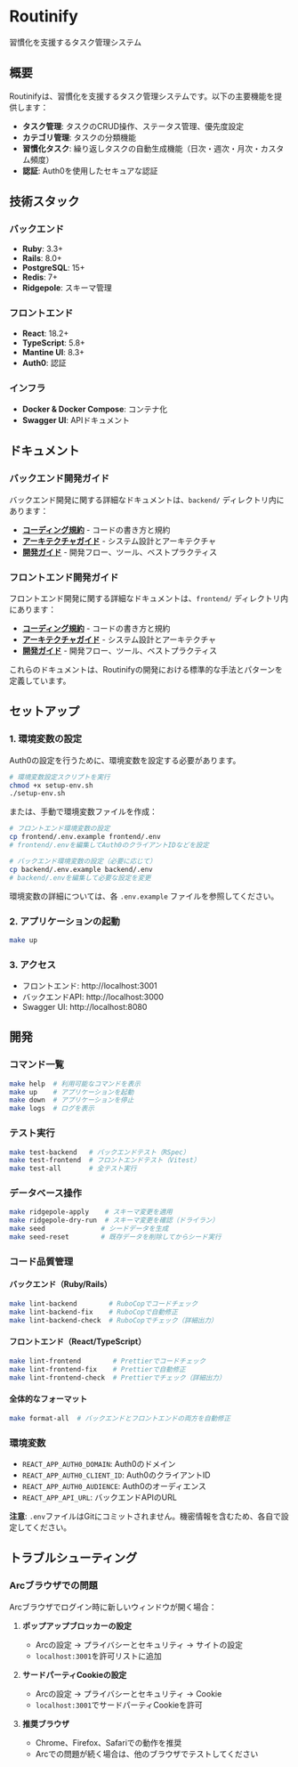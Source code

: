 # Routinify

習慣化を支援するタスク管理システム

## 概要

Routinifyは、習慣化を支援するタスク管理システムです。以下の主要機能を提供します：

- **タスク管理**: タスクのCRUD操作、ステータス管理、優先度設定
- **カテゴリ管理**: タスクの分類機能
- **習慣化タスク**: 繰り返しタスクの自動生成機能（日次・週次・月次・カスタム頻度）
- **認証**: Auth0を使用したセキュアな認証

## 技術スタック

### バックエンド
- **Ruby**: 3.3+
- **Rails**: 8.0+
- **PostgreSQL**: 15+
- **Redis**: 7+
- **Ridgepole**: スキーマ管理

### フロントエンド
- **React**: 18.2+
- **TypeScript**: 5.8+
- **Mantine UI**: 8.3+
- **Auth0**: 認証

### インフラ
- **Docker & Docker Compose**: コンテナ化
- **Swagger UI**: APIドキュメント

## ドキュメント

### バックエンド開発ガイド
バックエンド開発に関する詳細なドキュメントは、`backend/` ディレクトリ内にあります：

- **[コーディング規約](backend/CODING_STANDARDS.md)** - コードの書き方と規約
- **[アーキテクチャガイド](backend/ARCHITECTURE_GUIDE.md)** - システム設計とアーキテクチャ
- **[開発ガイド](backend/DEVELOPMENT_GUIDE.md)** - 開発フロー、ツール、ベストプラクティス

### フロントエンド開発ガイド
フロントエンド開発に関する詳細なドキュメントは、`frontend/` ディレクトリ内にあります：

- **[コーディング規約](frontend/CODING_STANDARDS.md)** - コードの書き方と規約
- **[アーキテクチャガイド](frontend/ARCHITECTURE_GUIDE.md)** - システム設計とアーキテクチャ
- **[開発ガイド](frontend/DEVELOPMENT_GUIDE.md)** - 開発フロー、ツール、ベストプラクティス

これらのドキュメントは、Routinifyの開発における標準的な手法とパターンを定義しています。

## セットアップ

### 1. 環境変数の設定

Auth0の設定を行うために、環境変数を設定する必要があります。

```bash
# 環境変数設定スクリプトを実行
chmod +x setup-env.sh
./setup-env.sh
```

または、手動で環境変数ファイルを作成：

```bash
# フロントエンド環境変数の設定
cp frontend/.env.example frontend/.env
# frontend/.envを編集してAuth0のクライアントIDなどを設定

# バックエンド環境変数の設定（必要に応じて）
cp backend/.env.example backend/.env
# backend/.envを編集して必要な設定を変更
```

環境変数の詳細については、各 `.env.example` ファイルを参照してください。

### 2. アプリケーションの起動

```bash
make up
```

### 3. アクセス

- フロントエンド: http://localhost:3001
- バックエンドAPI: http://localhost:3000
- Swagger UI: http://localhost:8080

## 開発

### コマンド一覧

```bash
make help  # 利用可能なコマンドを表示
make up    # アプリケーションを起動
make down  # アプリケーションを停止
make logs  # ログを表示
```

### テスト実行

```bash
make test-backend   # バックエンドテスト（RSpec）
make test-frontend  # フロントエンドテスト（Vitest）
make test-all       # 全テスト実行
```

### データベース操作

```bash
make ridgepole-apply    # スキーマ変更を適用
make ridgepole-dry-run  # スキーマ変更を確認（ドライラン）
make seed              # シードデータを生成
make seed-reset        # 既存データを削除してからシード実行
```

### コード品質管理

#### バックエンド（Ruby/Rails）
```bash
make lint-backend        # RuboCopでコードチェック
make lint-backend-fix    # RuboCopで自動修正
make lint-backend-check  # RuboCopでチェック（詳細出力）
```

#### フロントエンド（React/TypeScript）
```bash
make lint-frontend        # Prettierでコードチェック
make lint-frontend-fix    # Prettierで自動修正
make lint-frontend-check  # Prettierでチェック（詳細出力）
```

#### 全体的なフォーマット
```bash
make format-all  # バックエンドとフロントエンドの両方を自動修正
```

### 環境変数

- `REACT_APP_AUTH0_DOMAIN`: Auth0のドメイン
- `REACT_APP_AUTH0_CLIENT_ID`: Auth0のクライアントID
- `REACT_APP_AUTH0_AUDIENCE`: Auth0のオーディエンス
- `REACT_APP_API_URL`: バックエンドAPIのURL

**注意**: `.env`ファイルはGitにコミットされません。機密情報を含むため、各自で設定してください。

## トラブルシューティング

### Arcブラウザでの問題

Arcブラウザでログイン時に新しいウィンドウが開く場合：

1. **ポップアップブロッカーの設定**
   - Arcの設定 → プライバシーとセキュリティ → サイトの設定
   - `localhost:3001`を許可リストに追加

2. **サードパーティCookieの設定**
   - Arcの設定 → プライバシーとセキュリティ → Cookie
   - `localhost:3001`でサードパーティCookieを許可

3. **推奨ブラウザ**
   - Chrome、Firefox、Safariでの動作を推奨
   - Arcでの問題が続く場合は、他のブラウザでテストしてください
